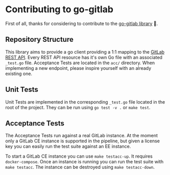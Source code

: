# Contributing to go-gitlab

First of all, thanks for considering to contribute to the [go-gitlab library](https://github.com/xanzy/go-gitlab) :tada:.

## Repository Structure

This library aims to provide a go client providing a 1:1 mapping to the [GitLab REST API](https://docs.gitlab.com/ee/api/).
Every REST API resource has it's own Go file with an associated `_test.go` file. Acceptance Tests are located in the `acc/`
directory. When implementing a new endpoint, please inspire yourself with an already existing one.

## Unit Tests

Unit Tests are implemented in the corresponding `_test.go` file located in the root of the project.
They can be run using `go test -v .` or `make test`.

## Acceptance Tests

The Acceptance Tests run against a real GitLab instance. At the moment only a GitLab CE instance is supported in the pipeline,
but given a license key you can easily run the test suite against an EE instance.

To start a GitLab CE instance you can use `make testacc-up`. It requires `docker-compose`.
Once an instance is running you can run the test suite with `make testacc`.
The instance can be destroyed using `make testacc-down`.